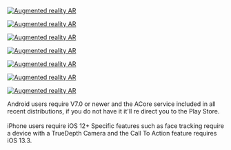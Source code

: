 <html>
<head>
<meta http-equiv="AddType" content="model/vnd.reality">
</head>
<body>
<div id="AR"> 
<div id="ios"> 
<p>
<a rel="ar" href="https://jdosses.github.io/Augmented/Objects/nomasviolencia-4.reality#callToAction=Go%20back&checkoutTitle=No%20+%20ESMAD&checkoutSubtitle=¡Viva%20el%20paro%20Nacional!%20">
<img src="https://i.imgur.com/KollzUJ.jpg" width="auto" height="auto" alt="Augmented reality AR">
</a>
</p>
<p>
<a rel="ar" href="https://jdosses.github.io/Augmented/Objects/QuidProBroAnimation.reality#callToAction=Go%20back&checkoutTitle=Quid%20Pro%20Bro&checkoutSubtitle=osses.com.co%20">
<img src="https://i.imgur.com/RqPKZLt.png" width="auto" height="auto" alt="Augmented reality AR">
</a>
</p>
<p>
<a rel="ar" href="https://jdosses.github.io/Augmented/Objects/DNA.reality#callToAction=Go%20back&checkoutTitle=DNA%20strands&checkoutSubtitle=Quick%20spin%20animation">
<img src="https://i.imgur.com/7GAmgAo.png" width="auto" height="auto" alt="Augmented reality AR">
</a>
</p>
<p>
<a rel="ar" href="https://jdosses.github.io/Augmented/Mask_1.reality#callToAction=Face%20mask&checkoutTitle=Face%20mask&checkoutSubtitle=Disposable,%20breathable%20face%20mask&price=$5">
<img src="https://i.imgur.com/voKguHE.png" width="auto" height="auto" alt="Augmented reality AR">
</a>
</p>
<p>
<a rel="ar" href="https://jdosses.github.io/Augmented/HeadBand.reality#callToAction=Add%20to%20cart&checkoutTitle=Reindeer%20Headband&checkoutSubtitle=Rustic%20finish%20with%20rotating%20propeller&price=$8">
<img src="https://i.imgur.com/WifJWTB.png" width="auto" height="auto" alt="Augmented reality AR">
</a>
</p>
</div>  
<div id="Android">  
  <p>
<a href="intent://arvr.google.com/scene-viewer/1.0?file=https://jdosses.github.io/Augmented/Objects/QuidProBro_00_MAT_Reduced.glb&mode=ar_only#Intent;scheme=https;package=com.google.ar.core;action=android.intent.action.VIEW;S.browser_fallback_url=https://play.google.com/store/apps/details?id=com.google.ar.core&hl=en&gl=US;end;"><img src="https://i.imgur.com/jjWoHT5.png" width="auto" height="auto" alt="Augmented reality AR"></a>
  </p>  
  <p>
<a href="intent://arvr.google.com/scene-viewer/1.0?file=https://jdosses.github.io/Augmented/Rocket.glb&mode=ar_only#Intent;scheme=https;package=com.google.ar.core;action=android.intent.action.VIEW;S.browser_fallback_url=https://play.google.com/store/apps/details?id=com.google.ar.core&hl=en&gl=US;end;"><img src="https://i.imgur.com/BBOaFSV.png" width="auto" height="auto" alt="Augmented reality AR"></a>
  </p>  
</div>
</div>
 <div id="description">  
<p class="description">Android users require V7.0 or newer and the ACore service included in all recent distributions, if you do not have it it'll re direct you to the Play Store.<br><br>iPhone users require iOS 12+ Specific features such as face tracking require a device with a TrueDepth Camera and the Call To Action feature requires iOS 13.3.<br></p>  
</div>   
</body>
</html>

